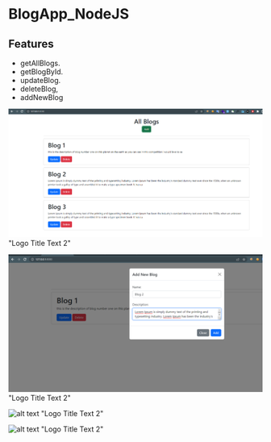 # BlogApp_NodeJS
## Features
* getAllBlogs.
* getBlogById.
* updateBlog.  
* deleteBlog,
* addNewBlog

![alt text](https://github.com/mh3yad/BlogApp_NodeJS/blob/main/img/allBlogs.png?raw=true) "Logo Title Text 2"

![alt text](https://github.com/mh3yad/BlogApp_NodeJS/blob/main/img/addNewBlog.png?raw=true) "Logo Title Text 2"

![alt text](https://github.com/mh3yad/BlogApp_NodeJS/blob/main/img/editBlog.png?raw=true) "Logo Title Text 2"

![alt text](https://github.com/mh3yad/BlogApp_NodeJS/blob/main/img/getBlogById.png?raw=true) "Logo Title Text 2"

